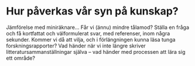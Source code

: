 # Hur påverkas vår syn på kunskap?
Jämförelse med miniräknare…
Får vi (ännu) mindre tålamod? Ställa en fråga och få kortfattat och välformulerat svar, med referenser, inom några sekunder. Kommer vi då att vilja, och i förlängningen kunna läsa tunga forskningsrapporter?
Vad händer när vi inte längre skriver litteratursammanställningar själva – vad händer med processen att lära sig ett område?
